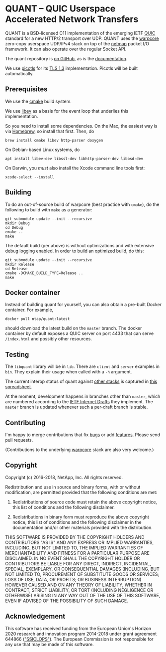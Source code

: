 # QUANT – QUIC Userspace Accelerated Network Transfers

QUANT is a BSD-licensed C11 implementation of the emerging IETF
[QUIC](https://quicwg.github.io/) standard for a new
HTTP/2 transport over UDP. QUANT uses the
[warpcore](https://github.com/NTAP/warpcore) zero-copy  userspace UDP/IPv4 stack
on top of the [netmap](http://info.iet.unipi.it/~luigi/netmap/) packet I/O
framework. It can also operate over the regular Socket API.

The quant repository is [on GitHub](https://github.com/NTAP/quant), as is
the [documentation](https://ntap.github.io/quant/).

We use [picotls](https://github.com/h2o/picotls) for its [TLS
1.3](https://datatracker.ietf.org/doc/draft-ietf-tls-tls13/) implementation.
Picotls will be built automatically.


## Prerequisites

We use the [cmake](https://cmake.org/) build system.

We use [libev](http://software.schmorp.de/pkg/libev.html) as a basis for the
event loop that underlies this implementation.

So you need to install some dependencies. On the Mac, the easiest way is via
[Homebrew](http://brew.sh/), so install that first. Then, do

    brew install cmake libev http-parser doxygen

On Debian-based Linux systems, do

    apt install libev-dev libssl-dev libhttp-parser-dev libbsd-dev

On Darwin, you *must* also install the Xcode command line tools first:

    xcode-select --install


## Building
To do an
out-of-source build of warpcore (best practice with `cmake`), do the following
to build with `make` as a generator:

    git submodule update --init --recursive
    mkdir Debug
    cd Debug
    cmake ..
    make

The default build (per above) is without optimizations and with extensive debug
logging enabled. In order to build an optimized build, do this:

    git submodule update --init --recursive
    mkdir Release
    cd Release
    cmake -DCMAKE_BUILD_TYPE=Release ..
    make


## Docker container

Instead of building quant for yourself, you can also obtain a pre-built Docker container. For example,

    docker pull ntap/quant:latest

should download the latest build on the `master` branch. The docker container by default exposes a QUIC server on port 4433 that can serve `/index.html` and possibly other resources.

## Testing

The `libquant` library will be in `lib`. There are `client` and `server`
examples in `bin`. They explain their usage when called with a `-h` argument.

The current interop status of quant against [other
stacks](https://github.com/quicwg/base-drafts/wiki/Implementations) is captured
in [this
spreadsheet](https://docs.google.com/spreadsheets/d/1D0tW89vOoaScs3IY9RGC0UesWGAwE6xyLk0l4JtvTVg/edit?usp=sharing).

At the moment, development happens in branches other than `master`, which are
numbered according to the [IETF Internet Drafts](https://quicwg.github.io/) they
implement. The `master` branch is updated whenever such a per-draft branch is
stable.


## Contributing

I'm happy to merge contributions that fix
[bugs](https://github.com/NTAP/quant/issues?q=is%3Aopen+is%3Aissue+label%3Abug)
or add
[features](https://github.com/NTAP/quant/issues?q=is%3Aopen+is%3Aissue+label%3Aenhancement).
Please send pull requests.

(Contributions to the underlying [warpcore](https://github.com/NTAP/warpcore)
stack are also very welcome.)


## Copyright

Copyright (c) 2016-2018, NetApp, Inc.
All rights reserved.

Redistribution and use in source and binary forms, with or without modification,
are permitted provided that the following conditions are met:

1. Redistributions of source code must retain the above copyright notice, this
   list of conditions and the following disclaimer.

2. Redistributions in binary form must reproduce the above copyright notice,
   this list of conditions and the following disclaimer in the documentation
   and/or other materials provided with the distribution.

THIS SOFTWARE IS PROVIDED BY THE COPYRIGHT HOLDERS AND CONTRIBUTORS "AS IS" AND
ANY EXPRESS OR IMPLIED WARRANTIES, INCLUDING, BUT NOT LIMITED TO, THE IMPLIED
WARRANTIES OF MERCHANTABILITY AND FITNESS FOR A PARTICULAR PURPOSE ARE
DISCLAIMED. IN NO EVENT SHALL THE COPYRIGHT HOLDER OR CONTRIBUTORS BE LIABLE FOR
ANY DIRECT, INDIRECT, INCIDENTAL, SPECIAL, EXEMPLARY, OR CONSEQUENTIAL DAMAGES
(INCLUDING, BUT NOT LIMITED TO, PROCUREMENT OF SUBSTITUTE GOODS OR SERVICES;
LOSS OF USE, DATA, OR PROFITS; OR BUSINESS INTERRUPTION) HOWEVER CAUSED AND ON
ANY THEORY OF LIABILITY, WHETHER IN CONTRACT, STRICT LIABILITY, OR TORT
(INCLUDING NEGLIGENCE OR OTHERWISE) ARISING IN ANY WAY OUT OF THE USE OF THIS
SOFTWARE, EVEN IF ADVISED OF THE POSSIBILITY OF SUCH DAMAGE.


## Acknowledgement

This software has received funding from the European Union's Horizon 2020
research and innovation program 2014-2018 under grant agreement 644866
(["SSICLOPS"](https://ssiclops.eu/)). The European Commission is not responsible
for any use that may be made of this software.


[//]: # (@example client.c)
[//]: # (@example server.c)
